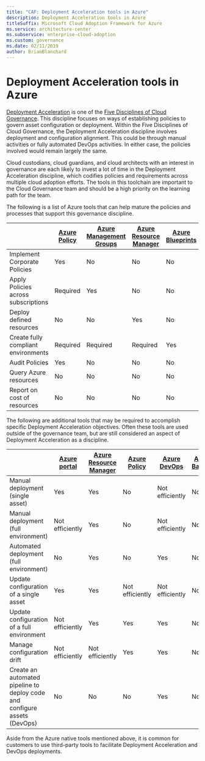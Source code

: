 ```yaml
---
title: "CAF: Deployment Acceleration tools in Azure"
description: Deployment Acceleration tools in Azure
titleSuffix: Microsoft Cloud Adoption Framework for Azure
ms.service: architecture-center
ms.subservice: enterprise-cloud-adoption
ms.custom: governance
ms.date: 02/11/2019
author: BrianBlanchard
---
```


# Deployment Acceleration tools in Azure

[Deployment Acceleration](index.md) is one of the [Five Disciplines of Cloud Governance](../governance-disciplines.md). This discipline focuses on ways of establishing policies to govern asset configuration or deployment. Within the Five Disciplines of Cloud Governance, the Deployment Acceleration discipline involves deployment and configuration alignment. This could be through manual activities or fully automated DevOps activities. In either case, the policies involved would remain largely the same.

Cloud custodians, cloud guardians, and cloud architects with an interest in governance are each likely to invest a lot of time in the Deployment Acceleration discipline, which codifies policies and requirements across multiple cloud adoption efforts. The tools in this toolchain are important to the Cloud Governance team and should be a high priority on the learning path for the team.

The following is a list of Azure tools that can help mature the policies and processes that support this governance discipline.

|  | [Azure Policy](/azure/governance/policy/overview) | [Azure Management Groups](/azure/governance/management-groups) | [Azure Resource Manager](/azure/azure-resource-manager/resource-group-overview) | [Azure Blueprints](/azure/governance/blueprints/overview) | [Azure Resource Graph](/azure/governance/resource-graph/overview) | [Azure Cost Management](/azure/cost-management) |
|---------|---------|---------|---------|---------|---------|---------|
|Implement Corporate Policies     |Yes |No  |No  |No | No |No |
|Apply Policies across subscriptions     |Required |Yes  |No  |No | No |No |
|Deploy defined resources     |No |No  |Yes  |No | No |No |
|Create fully compliant environments      |Required |Required  |Required  |Yes | No |No |
|Audit Policies      |Yes |No  |No  |No | No |No |
|Query Azure resources      |No |No  |No  |No |Yes |No |
|Report on cost of resources      |No |No  |No  |No |No |Yes |

The following are additional tools that may be required to accomplish specific Deployment Acceleration objectives. Often these tools are used outside of the governance team, but are still considered an aspect of Deployment Acceleration as a discipline.

|  | [Azure portal](https://azure.microsoft.com/features/azure-portal)  | [Azure Resource Manager](/azure/azure-resource-manager/resource-group-overview)  | [Azure Policy](/azure/governance/policy/overview) | [Azure DevOps](/azure/devops/index) | [Azure Backup](/azure/backup/backup-introduction-to-azure-backup) | [Azure Site Recovery](/azure/site-recovery/site-recovery-overview) |
|---------|---------|---------|---------|---------|---------|---------|
|Manual deployment (single asset)     | Yes | Yes  | No  | Not efficiently | No | Yes |
|Manual deployment (full environment)     | Not efficiently | Yes | No  | Not efficiently | No | Yes |
|Automated deployment (full environment)     | No  | Yes  | No  | Yes  | No | Yes |
|Update configuration of a single asset     | Yes | Yes | Not efficiently | Not efficiently | No | Yes - during replication |
|Update configuration of a full environment     | Not efficiently | Yes | Yes | Yes  | No | Yes - during replication |
|Manage configuration drift     | Not efficiently | Not efficiently | Yes  | Yes  | No | Yes - during replication |
|Create an automated pipeline to deploy code and configure assets (DevOps)     | No | No | No | Yes | No | No |

Aside from the Azure native tools mentioned above, it is common for customers to use third-party tools to facilitate Deployment Acceleration and DevOps deployments.
